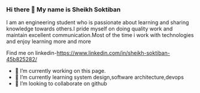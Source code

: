 ### Hi there 👋 My name is Sheikh Soktiban

I am an engineering student who is passionate about learning and sharing knowledge towards others.I pride myself on doing quality work and maintain excellent communication.Most of the time i work with technologies and enjoy learning more and more


Find me on linkedin-https://www.linkedin.com/in/sheikh-soktiban-45b825282/

- 🔭 I’m currently working on this page. 
- 🌱 I’m currently learning system design,software architecture,devops
- 👯 I’m looking to collaborate on github

